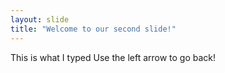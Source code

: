 ```yaml
---
layout: slide
title: "Welcome to our second slide!"
---
```

This is what I typed
Use the left arrow to go back!
